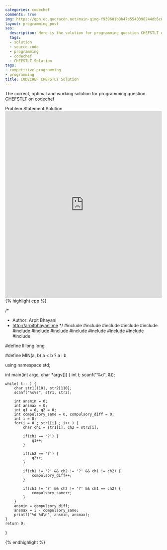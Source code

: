 ```yaml
---
categories: codechef
comments: true
img: https://qph.ec.quoracdn.net/main-qimg-f939681b0b47e5540398244db5c8966f?convert_to_webp=true
layout: programming_post
seo:
  description: Here is the solution for programming question CHEFSTLT on codechef
  tags:
  - solution
  - source code
  - programming
  - codechef
  - CHEFSTLT Solution
tags:
- competitive-programming
- programming
title: CODECHEF CHEFSTLT Solution
---
```

The correct, optimal and working solution for programming question CHEFSTLT on codechef

<div class="ui secondary pointing large menu">
  <a class="grey item" data-tab="problem-statement">
    Problem Statement
  </a>
  <a class="active item grey" data-tab="solution">
    Solution
  </a>
</div>
<div class="ui bottom attached tab" data-tab="problem-statement">
    <iframe src="https://www.codechef.com/problems/CHEFSTLT" width="100%" height="600px" style="overflow: scroll; border: none;"></iframe>
</div>
<div class="ui bottom attached active tab" data-tab="solution">
{% highlight cpp %}

/*
 *  Author: Arpit Bhayani
 *  http://arpitbhayani.me
 */
#include <cmath>
#include <cstdio>
#include <cstdlib>
#include <climits>
#include <deque>
#include <iostream>
#include <list>
#include <limits>
#include <map>
#include <queue>
#include <set>
#include <stack>
#include <vector>

#define ll long long

#define MIN(a, b) a < b ? a : b

using namespace std;

int main(int argc, char *argv[]) {
    int t;
    scanf("%d", &t);

    while( t-- ) {
        char str1[110], str2[110];
        scanf("%s%s", str1, str2);

        int ansmin = 0;
        int ansmax = 0;
        int q1 = 0, q2 = 0;
        int compulsory_same = 0, compulsory_diff = 0;
        int i = 0;
        for(i = 0 ; str1[i] ; i++ ) {
            char ch1 = str1[i], ch2 = str2[i];

            if(ch1 == '?') {
                q1++;
            }

            if(ch2 == '?') {
                q2++;
            }

            if(ch1 != '?' && ch2 != '?' && ch1 != ch2) {
                compulsory_diff++;
            }

            if(ch1 != '?' && ch2 != '?' && ch1 == ch2) {
                compulsory_same++;
            }
        }
        ansmin = compulsory_diff;
        ansmax = i - compulsory_same;
        printf("%d %d\n", ansmin, ansmax);
    }
    return 0;
}


{% endhighlight %}
</div>
